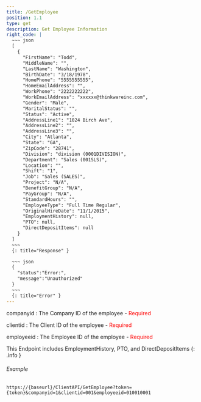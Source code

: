 ```yaml
---
title: /GetEmployee
position: 1.1
type: get
description: Get Employee Information
right_code: |
  ~~~ json
  [
    {
      "FirstName": "Todd",
      "MiddleName": "",
      "LastName": "Washington",
      "BirthDate": "3/18/1978",
      "HomePhone": "5555555555",
      "HomeEmailAddress": "",
      "WorkPhone": "2222222222",
      "WorkEmailAddress": "xxxxxx@thinkwareinc.com",
      "Gender": "Male",
      "MaritalStatus": "",
      "Status": "Active",
      "AddressLine1": "1024 Birch Ave",
      "AddressLine2": "",
      "AddressLine3": "",
      "City": "Atlanta",
      "State": "GA",
      "ZipCode": "28741",
      "Division": "division (0001DIVISION)",
      "Department": "Sales (001SLS)",
      "Location": "",
      "Shift": "1",
      "Job": "Sales (SALES)",
      "Project": "N/A",
      "BenefitGroup": "N/A",
      "PayGroup": "N/A",
      "StandardHours": "",
      "EmployeeType": "Full Time Regular",
      "OriginalHireDate": "11/1/2015",
      "EmploymentHistory": null,
      "PTO": null,
      "DirectDepositItems": null
    }
  ]
  ~~~
  {: title="Response" }

  ~~~ json
  {
    "status":"Error:",
    "message":"Unauthorized"
  }
  ~~~
  {: title="Error" }
---
```

companyid
: The Company ID of the employee - <span style="color: red">Required</span>

clientid
: The Client ID of the employee - <span style="color: red">Required</span>

employeeid
: The Employee ID of the employee - <span style="color: red">Required</span>

This Endpoint includes EmploymentHistory, PTO, and DirectDepositItems
{: .info }

###### Example

```
https://{baseurl}/ClientAPI/GetEmployee?token={token}&companyid=1&clientid=001&employeeid=010010001
```

<!-- Lists all the photos you have access to. You can paginate by using the parameters listed above.

~~~ javascript
$.get("http://api.myapp.com/books/", { "token": "YOUR_APP_KEY"}, function(data) {
  alert(data);
});
~~~
{: title="jQuery" }

~~~ python
r = requests.get("http://api.myapp.com/books/", token="YOUR_APP_KEY")
print r.text
~~~
{: title="Python" }

~~~ javascript
var request = require("request");
request("http://api.myapp.com/books?token=YOUR_APP_KEY", function (error, response, body) {
  if (!error && response.statusCode == 200) {
    console.log(body);
  }
});
~~~
{: title="Node.js" }

~~~ bash
curl http://sampleapi.readme.com/orders?key=YOUR_APP_KEY
~~~
{: title="Curl" } -->
